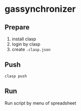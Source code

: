 # gassynchronizer

## Prepare
1. install clasp
2. login by clasp
3. create `.clasp.json`

## Push
```
clasp push
```

## Run
Run script by menu of spreadsheet